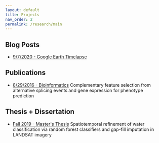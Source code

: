 ```yaml
---
layout: default
title: Projects
nav_order: 2
permalink: /research/main
---
```


Blog Posts
----------
* [9/7/2020 - Google Earth Timelapse](http://labuzzetta.github.io/research/google_earth)

Publications
----------
* [8/29/2016 - Bioinformatics](https://academic.oup.com/bioinformatics/article/32/17/i421/2450760)
  Complementary feature selection from alternative splicing events and gene expression for phenotype prediction

Thesis + Dissertation
----------
* [Fall 2019 - Master's Thesis](https://lib.dr.iastate.edu/creativecomponents/456/)
  Spatiotemporal refinement of water classification via random forest classifiers and gap-fill imputation in LANDSAT imagery

